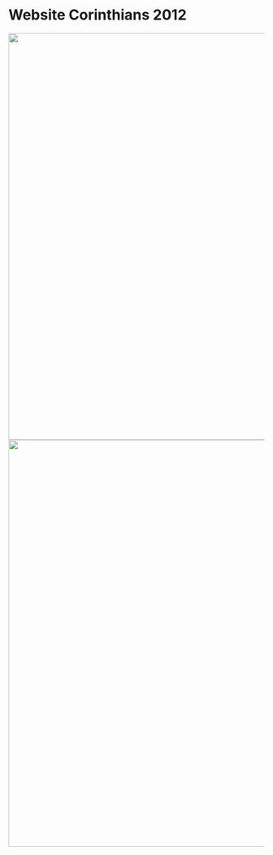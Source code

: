 # Website Corinthians 2012

<div align="center">
<img src="https://github.com/nicolas-tavares/app_empresa_completo/assets/138027100/5fe83a77-5de8-4f74-b5b7-4e1112813117" width="800px" />  
  <img src="https://github.com/nicolas-tavares/app_empresa_completo/assets/138027100/52386776-6f18-4900-90e5-6fe1a3291ee0" width="800px" />    
</div> 
